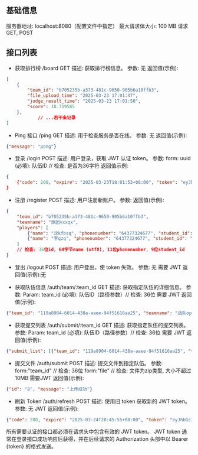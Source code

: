 ## 基础信息
服务器地址: localhost:8080（配置文件中指定）
最大请求体大小: 100 MB
请求 GET, POST

## 接口列表


- 获取排行榜
/board GET
描述: 获取排行榜信息。
参数: 无
返回值(示例): 
```json
[
    {
        "team_id": "b705235b-a373-481c-9650-905b6a10ffb3",
        "file_upload_time": "2025-03-23 17:01:47",
        "judge_result_time": "2025-03-23 17:01:50",
        "score": 18.719585
    },
            // ...若干条记录
]
```

   

- Ping 接口
/ping GET
描述: 用于检查服务是否在线。
参数: 无
返回值(示例):
```json
{"message": "pong"}
```

- 登录
/login POST
描述: 用户登录，获取 JWT 认证 token。
参数:
form: uuid (必填): 队伍ID // 检查: 是否为36字符
返回值示例:
```json
{
    {"code": 200, "expire": "2025-03-23T18:01:53+08:00", "token": "eyJhbGciOiJIUzI1NiIsInR5cCI6IkpXVCJ9.eyJleHAiOjE3NDI3MjQxMTMsIm9yaWdfaWF0IjoxNzQyNzIwNTEzfQ.qdjoYFGMmjO5N2v3lgOnBzzorXYENfDbTFW4PBCBRgc"}
}
```


- 注册
/register POST
描述: 用户注册新账户。
参数:
返回值(示例):

```json
{
    "team_id": "b705235b-a373-481c-9650-905b6a10ffb3", 
    "teamname": "旅团vxxqx",
    "players": [
        {"name": "沈kfbsq", "phonenumber": "64377324677", "student_id": "245110193"},
        {"name": "李qzq", "phonenumber": "64377324677", "student_id": "245110193"},
    ]
    // 检查: 36位id, 64字节name (utf8), 11位phonenumber, 9位student_id
}
```


- 登出
/logout POST
描述: 用户登出，使 token 失效。
参数: 无
需要 JWT
返回值(示例):无

- 获取队伍信息
/auth/team/:team_id GET
描述: 获取指定队伍的详细信息。
参数:
Param: team_id (必填): 队伍ID（路径参数）// 检查: 36位
需要 JWT
返回值(示例):
```json
{"team_id": "119a8904-6014-438a-aaee-94f51616aa25", "teamname": "战队opyox", "players": [{"name": "郑isqss", "phonenumber": "72655224593", "student_id": "122026793"}, {"name": "吴xpjhu", "phonenumber": "69631735551", "student_id": "542851011"}]}
```

- 获取提交列表
/auth/submit/:team_id GET
描述: 获取指定队伍的提交列表。
参数:
Param: team_id (必填): 队伍ID（路径参数）// 检查: 36位
需要 JWT
返回值(示例):
```json
{"submit_list": [{"team_id": "119a8904-6014-438a-aaee-94f51616aa25", "time": "2025-03-23 17:01:47.915 +0800 CST", "status": "处理完成"}, {"team_id": "119a8904-6014-438a-aaee-94f51616aa25", "time": "2025-03-23 17:01:48.073 +0800 CST", "status": "处理完成"},...]}

```


- 提交文件
/auth/submit POST
描述: 提交文件到指定队伍。
参数:
form:"team_id" // 检查: 36位
form:"file" // 检查: 文件为zip类型, 大小不超过10MB
需要JWT
返回值(示例):
```json
{"id": "8", "message": "上传成功"}
```



- 刷新 Token
/auth/refresh POST
描述: 使用旧 token 获取新的 JWT token。
参数: 无
JWT
返回值(示例):
```json
{"code": 200, "expire": "2025-03-24T20:45:55+08:00", "token": "eyJhbGciOiJIUzI1NiIsInR5cCI6IkpXVCJ9.eyJleHAiOjE3NDI4MjAzNTUsIm9yaWdfaWF0IjoxNzQyODE2NzU1fQ.TxdEE_idsxn8rX26byBOA2ZwcSS-0SlS9Szz-F5sHqA"}
```



所有需要认证的接口都必须在请求头中包含有效的 JWT token。
JWT token 通常在登录接口成功响应后获得，并在后续请求的 Authorization 头部中以 Bearer {token} 的格式发送。